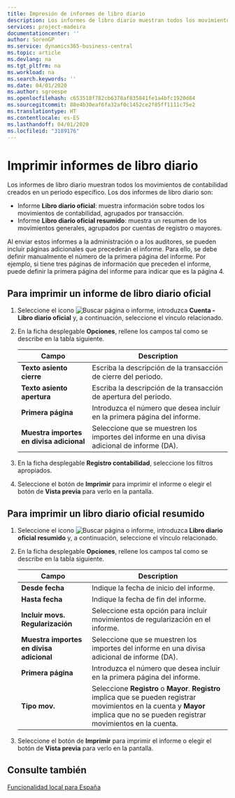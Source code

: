 ```yaml
---
title: Impresión de informes de libro diario
description: Los informes de libro diario muestran todos los movimientos de contabilidad creados en un periodo específico.
services: project-madeira
documentationcenter: ''
author: SorenGP
ms.service: dynamics365-business-central
ms.topic: article
ms.devlang: na
ms.tgt_pltfrm: na
ms.workload: na
ms.search.keywords: ''
ms.date: 04/01/2020
ms.author: sgroespe
ms.openlocfilehash: c653518f782cb6378af835841fe1a4bfc1920d84
ms.sourcegitcommit: 88e4b30eaf6fa32af0c1452ce2f85ff1111c75e2
ms.translationtype: HT
ms.contentlocale: es-ES
ms.lasthandoff: 04/01/2020
ms.locfileid: "3189176"
---
```

# <a name="print-account-book-reports"></a>Imprimir informes de libro diario
Los informes de libro diario muestran todos los movimientos de contabilidad creados en un periodo específico. Los dos informes de libro diario son:  

- Informe **Libro diario oficial**: muestra información sobre todos los movimientos de contabilidad, agrupados por transacción.  
- Informe **Libro diario oficial resumido**: muestra un resumen de los movimientos generales, agrupados por cuentas de registro o mayores.  

Al enviar estos informes a la administración o a los auditores, se pueden incluir páginas adicionales que precederán el informe. Para ello, se debe definir manualmente el número de la primera página del informe. Por ejemplo, si tiene tres páginas de información que preceden el informe, puede definir la primera página del informe para indicar que es la página 4.  

## <a name="to-print-an-official-account-book-report"></a>Para imprimir un informe de libro diario oficial  

1.  Seleccione el icono ![Buscar página o informe](../../media/ui-search/search_small.png "Icono Buscar página o informe"), introduzca **Cuenta - Libro diario oficial** y, a continuación, seleccione el vínculo relacionado.  
2.  En la ficha desplegable **Opciones**, rellene los campos tal como se describe en la tabla siguiente.  

    |Campo|Description|  
    |---------------------------------|---------------------------------------|  
    |**Texto asiento cierre**|Escriba la descripción de la transacción de cierre del periodo.|  
    |**Texto asiento apertura**|Escriba la descripción de la transacción de apertura del periodo.|  
    |**Primera página**|Introduzca el número que desea incluir en la primera página del informe.|  
    |**Muestra importes en divisa adicional**|Seleccione que se muestren los importes del informe en una divisa adicional de informe (DA).|  

3.  En la ficha desplegable **Registro contabilidad**, seleccione los filtros apropiados.  
4.  Seleccione el botón de **Imprimir** para imprimir el informe o elegir el botón de **Vista previa** para verlo en la pantalla.  

## <a name="to-print-an-official-account-summarized-book-report"></a>Para imprimir un libro diario oficial resumido  

1.  Seleccione el icono ![Buscar página o informe](../../media/ui-search/search_small.png "Icono Buscar página o informe"), introduzca **Libro diario oficial resumido** y, a continuación, seleccione el vínculo relacionado.  
2.  En la ficha desplegable **Opciones**, rellene los campos tal como se describe en la tabla siguiente.  

    |Campo|Description|  
    |---------------------------------|---------------------------------------|  
    |**Desde fecha**|Indique la fecha de inicio del informe.|  
    |**Hasta fecha**|Indique la fecha de fin del informe.|  
    |**Incluir movs. Regularización**|Seleccione esta opción para incluir movimientos de regularización en el informe.|  
    |**Muestra importes en divisa adicional**|Seleccione que se muestren los importes del informe en una divisa adicional de informe (DA).|  
    |**Primera página**|Introduzca el número que desea incluir en la primera página del informe.|  
    |**Tipo mov.**|Seleccione **Registro** o **Mayor**. **Registro** implica que se pueden registrar movimientos en la cuenta y **Mayor** implica que no se pueden registrar movimientos en la cuenta.|  

3.  Seleccione el botón de **Imprimir** para imprimir el informe o elegir el botón de **Vista previa** para verlo en la pantalla.  

## <a name="see-also"></a>Consulte también  
 [Funcionalidad local para España](spain-local-functionality.md)
